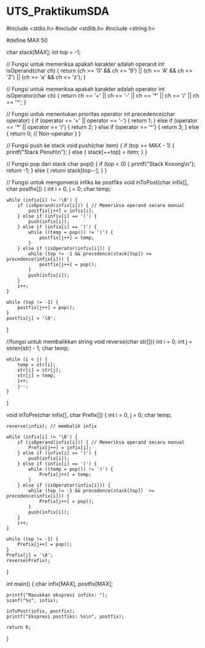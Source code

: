 # UTS_PraktikumSDA
#include <stdio.h>
#include <stdlib.h>
#include <string.h>

#define MAX 50

char stack[MAX];
int top = -1;

// Fungsi untuk memeriksa apakah karakter adalah operand 
int isOperand(char ch) {
    return (ch >= '0' && ch <= '9') || (ch >= 'A' && ch <= 'Z') || (ch >= 'a' && ch <= 'z');
}

// Fungsi untuk memeriksa apakah karakter adalah operator 
int isOperator(char ch) {
    return ch == '+' || ch == '-' || ch == '*' || ch == '/' || ch == '^';
}

// Fungsi untuk menentukan prioritas operator
int precedence(char operator) {
    if (operator == '+' || operator == '-') {
        return 1;
    } else if (operator == '*' || operator == '/') {
        return 2;
    } else if (operator == '^') {
        return 3;
    } else {
        return 0; // Non-operator
    }
}

// Fungsi push ke stack
void push(char item) {
    if (top >= MAX - 1) {
        printf("Stack Penuh\n");
    } else {
        stack[++top] = item;
    }
}

// Fungsi pop dari stack
char pop() {
    if (top < 0) {
        printf("Stack Kosong\n");
        return -1;
    } else {
        return stack[top--];
    }
}

// Fungsi untuk mengonversi infiks ke postfiks
void inToPost(char infix[], char postfix[]) {
    int i = 0, j = 0;
    char temp;

    while (infix[i] != '\0') {
        if (isOperand(infix[i])) { // Memeriksa operand secara manual
            postfix[j++] = infix[i];
        } else if (infix[i] == '(') {
            push(infix[i]);
        } else if (infix[i] == ')') {
            while ((temp = pop()) != '(') {
                postfix[j++] = temp;
            }
        } else if (isOperator(infix[i])) {
            while (top != -1 && precedence(stack[top]) >= precedence(infix[i])) {
                postfix[j++] = pop();
            }
            push(infix[i]);
        }
        i++;
    }

    while (top != -1) {
        postfix[j++] = pop();
    }
    postfix[j] = '\0';
}

//fungsi untuk membalikkan string
void reverse(char str[]){
    int i = 0;
    int j = strlen(str) - 1;
    char temp;

    while (i < j) {
        temp = str[i];
        str[i] = str[j];
        str[j] = temp;
        i++;
        j--;
    }
}

void inToPre(char infix[], char Prefix[]) {
    int i = 0, j = 0;
    char temp;

    reverse(infix); // membalik infix
    
    while (infix[i] != '\0') {
        if (isOperand(infix[i])) { // Memeriksa operand secara manual
            Prefix[j++] = infix[i];
        } else if (infix[i] == ')') {
            push(infix[i]);
        } else if (infix[i] == '(') {
            while ((temp = pop()) != ')') {
                Prefix[j++] = temp;
            }
        } else if (isOperator(infix[i])) {
            while (top != -1 && precedence(stack[top])  >= precedence(infix[i])) {
                Prefix[j++] = pop();
            }
            push(infix[i]);
        }
        i++;
    }

    while (top != -1) {
        Prefix[j++] = pop();
    }
    Prefix[j] = '\0';
    reverse(Prefix);
}

int main() {
    char infix[MAX], postfix[MAX];

    printf("Masukkan ekspresi infiks: ");
    scanf("%s", infix);

    inToPost(infix, postfix);
    printf("Ekspresi postfiks: %s\n", postfix);

    return 0;
}
